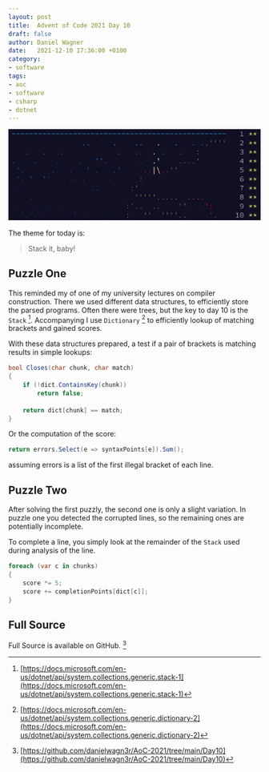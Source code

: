```yaml
---
layout: post
title:  Advent of Code 2021 Day 10
draft: false
author: Daniel Wagner
date:   2021-12-10 17:36:00 +0100
category:
- software
tags:
- aoc
- software
- csharp
- dotnet
---
```

[![AoC 2021 Day 10](/img/aoc-2021-10.webp)](https://adventofcode.com/2021)

The theme for today is:
> Stack it, baby!

## Puzzle One

This reminded my of one of my university lectures on compiler construction. There we used different data structures, to efficiently store the parsed programs. Often there were trees, but the key to day 10 is the `Stack` [^2]. Accompanying I use `Dictionary` [^3] to efficiently lookup of matching brackets and gained scores.

With these data structures prepared, a test if a pair of brackets is matching results in simple lookups:
```csharp
bool Closes(char chunk, char match)
{
    if (!dict.ContainsKey(chunk))
        return false;

    return dict[chunk] == match;
}
```

Or the computation of the score:
```csharp
return errors.Select(e => syntaxPoints[e]).Sum();
```
assuming errors is a list of the first illegal bracket of each line.

## Puzzle Two

After solving the first puzzly, the second one is only a slight variation. In puzzle one you detected the corrupted lines, so the remaining ones are potentially incomplete.

To complete a line, you simply look at the remainder of the `Stack` used during analysis of the line.

```csharp
foreach (var c in chunks)
{
    score *= 5;
    score += completionPoints[dict[c]];
}
```

## Full Source

Full Source is available on GitHub. [^1]

[^1]: [https://github.com/danielwagn3r/AoC-2021/tree/main/Day10](https://github.com/danielwagn3r/AoC-2021/tree/main/Day10)
[^2]: [https://docs.microsoft.com/en-us/dotnet/api/system.collections.generic.stack-1](https://docs.microsoft.com/en-us/dotnet/api/system.collections.generic.stack-1)
[^3]: [https://docs.microsoft.com/en-us/dotnet/api/system.collections.generic.dictionary-2](https://docs.microsoft.com/en-us/dotnet/api/system.collections.generic.dictionary-2)
